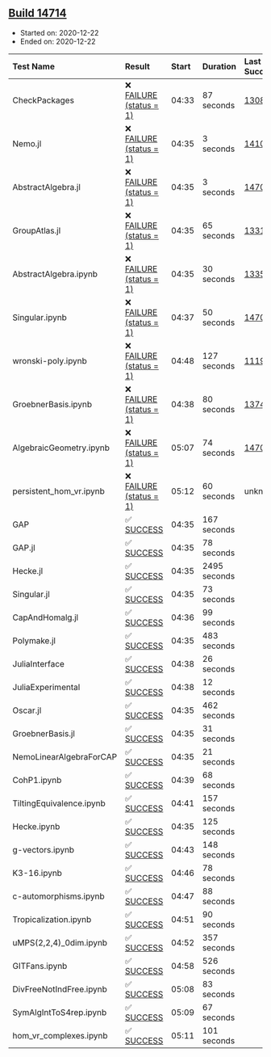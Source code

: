 ## [Build 14714](https://oscarci.mathematik.uni-kl.de/job/oscar/14714/)

* Started on: 2020-12-22
* Ended on: 2020-12-22

| Test Name    | Result | Start | Duration | Last Success | First Failure |
|:-------------|:-------|:------|:---------|:-------------|:--------------|
| CheckPackages | ❌ [FAILURE (status = 1)](https://oscarci.mathematik.uni-kl.de/job/oscar/14714/artifact/logs/build-14714/CheckPackages.log) | 04:33 | 87 seconds | [13085](https://oscarci.mathematik.uni-kl.de/job/oscar/13085/) | [13086](https://oscarci.mathematik.uni-kl.de/job/oscar/13086/) |
| Nemo.jl | ❌ [FAILURE (status = 1)](https://oscarci.mathematik.uni-kl.de/job/oscar/14714/artifact/logs/build-14714/Nemo.jl.log) | 04:35 | 3 seconds | [14101](https://oscarci.mathematik.uni-kl.de/job/oscar/14101/) | [14102](https://oscarci.mathematik.uni-kl.de/job/oscar/14102/) |
| AbstractAlgebra.jl | ❌ [FAILURE (status = 1)](https://oscarci.mathematik.uni-kl.de/job/oscar/14714/artifact/logs/build-14714/AbstractAlgebra.jl.log) | 04:35 | 3 seconds | [14701](https://oscarci.mathematik.uni-kl.de/job/oscar/14701/) | [14702](https://oscarci.mathematik.uni-kl.de/job/oscar/14702/) |
| GroupAtlas.jl | ❌ [FAILURE (status = 1)](https://oscarci.mathematik.uni-kl.de/job/oscar/14714/artifact/logs/build-14714/GroupAtlas.jl.log) | 04:35 | 65 seconds | [13311](https://oscarci.mathematik.uni-kl.de/job/oscar/13311/) | [13312](https://oscarci.mathematik.uni-kl.de/job/oscar/13312/) |
| AbstractAlgebra.ipynb | ❌ [FAILURE (status = 1)](https://oscarci.mathematik.uni-kl.de/job/oscar/14714/artifact/logs/build-14714/AbstractAlgebra.ipynb.log) | 04:35 | 30 seconds | [13355](https://oscarci.mathematik.uni-kl.de/job/oscar/13355/) | [13356](https://oscarci.mathematik.uni-kl.de/job/oscar/13356/) |
| Singular.ipynb | ❌ [FAILURE (status = 1)](https://oscarci.mathematik.uni-kl.de/job/oscar/14714/artifact/logs/build-14714/Singular.ipynb.log) | 04:37 | 50 seconds | [14701](https://oscarci.mathematik.uni-kl.de/job/oscar/14701/) | [14702](https://oscarci.mathematik.uni-kl.de/job/oscar/14702/) |
| wronski-poly.ipynb | ❌ [FAILURE (status = 1)](https://oscarci.mathematik.uni-kl.de/job/oscar/14714/artifact/logs/build-14714/wronski-poly.ipynb.log) | 04:48 | 127 seconds | [11192](https://oscarci.mathematik.uni-kl.de/job/oscar/11192/) | [11193](https://oscarci.mathematik.uni-kl.de/job/oscar/11193/) |
| GroebnerBasis.ipynb | ❌ [FAILURE (status = 1)](https://oscarci.mathematik.uni-kl.de/job/oscar/14714/artifact/logs/build-14714/GroebnerBasis.ipynb.log) | 04:38 | 80 seconds | [13748](https://oscarci.mathematik.uni-kl.de/job/oscar/13748/) | [13749](https://oscarci.mathematik.uni-kl.de/job/oscar/13749/) |
| AlgebraicGeometry.ipynb | ❌ [FAILURE (status = 1)](https://oscarci.mathematik.uni-kl.de/job/oscar/14714/artifact/logs/build-14714/AlgebraicGeometry.ipynb.log) | 05:07 | 74 seconds | [14701](https://oscarci.mathematik.uni-kl.de/job/oscar/14701/) | [14702](https://oscarci.mathematik.uni-kl.de/job/oscar/14702/) |
| persistent_hom_vr.ipynb | ❌ [FAILURE (status = 1)](https://oscarci.mathematik.uni-kl.de/job/oscar/14714/artifact/logs/build-14714/persistent_hom_vr.ipynb.log) | 05:12 | 60 seconds | unknown | unknown |
| GAP | ✅ [SUCCESS](https://oscarci.mathematik.uni-kl.de/job/oscar/14714/artifact/logs/build-14714/GAP.log) | 04:35 | 167 seconds |  |  |
| GAP.jl | ✅ [SUCCESS](https://oscarci.mathematik.uni-kl.de/job/oscar/14714/artifact/logs/build-14714/GAP.jl.log) | 04:35 | 78 seconds |  |  |
| Hecke.jl | ✅ [SUCCESS](https://oscarci.mathematik.uni-kl.de/job/oscar/14714/artifact/logs/build-14714/Hecke.jl.log) | 04:35 | 2495 seconds |  |  |
| Singular.jl | ✅ [SUCCESS](https://oscarci.mathematik.uni-kl.de/job/oscar/14714/artifact/logs/build-14714/Singular.jl.log) | 04:35 | 73 seconds |  |  |
| CapAndHomalg.jl | ✅ [SUCCESS](https://oscarci.mathematik.uni-kl.de/job/oscar/14714/artifact/logs/build-14714/CapAndHomalg.jl.log) | 04:36 | 99 seconds |  |  |
| Polymake.jl | ✅ [SUCCESS](https://oscarci.mathematik.uni-kl.de/job/oscar/14714/artifact/logs/build-14714/Polymake.jl.log) | 04:35 | 483 seconds |  |  |
| JuliaInterface | ✅ [SUCCESS](https://oscarci.mathematik.uni-kl.de/job/oscar/14714/artifact/logs/build-14714/JuliaInterface.log) | 04:38 | 26 seconds |  |  |
| JuliaExperimental | ✅ [SUCCESS](https://oscarci.mathematik.uni-kl.de/job/oscar/14714/artifact/logs/build-14714/JuliaExperimental.log) | 04:38 | 12 seconds |  |  |
| Oscar.jl | ✅ [SUCCESS](https://oscarci.mathematik.uni-kl.de/job/oscar/14714/artifact/logs/build-14714/Oscar.jl.log) | 04:35 | 462 seconds |  |  |
| GroebnerBasis.jl | ✅ [SUCCESS](https://oscarci.mathematik.uni-kl.de/job/oscar/14714/artifact/logs/build-14714/GroebnerBasis.jl.log) | 04:35 | 31 seconds |  |  |
| NemoLinearAlgebraForCAP | ✅ [SUCCESS](https://oscarci.mathematik.uni-kl.de/job/oscar/14714/artifact/logs/build-14714/NemoLinearAlgebraForCAP.log) | 04:35 | 21 seconds |  |  |
| CohP1.ipynb | ✅ [SUCCESS](https://oscarci.mathematik.uni-kl.de/job/oscar/14714/artifact/logs/build-14714/CohP1.ipynb.log) | 04:39 | 68 seconds |  |  |
| TiltingEquivalence.ipynb | ✅ [SUCCESS](https://oscarci.mathematik.uni-kl.de/job/oscar/14714/artifact/logs/build-14714/TiltingEquivalence.ipynb.log) | 04:41 | 157 seconds |  |  |
| Hecke.ipynb | ✅ [SUCCESS](https://oscarci.mathematik.uni-kl.de/job/oscar/14714/artifact/logs/build-14714/Hecke.ipynb.log) | 04:35 | 125 seconds |  |  |
| g-vectors.ipynb | ✅ [SUCCESS](https://oscarci.mathematik.uni-kl.de/job/oscar/14714/artifact/logs/build-14714/g-vectors.ipynb.log) | 04:43 | 148 seconds |  |  |
| K3-16.ipynb | ✅ [SUCCESS](https://oscarci.mathematik.uni-kl.de/job/oscar/14714/artifact/logs/build-14714/K3-16.ipynb.log) | 04:46 | 78 seconds |  |  |
| c-automorphisms.ipynb | ✅ [SUCCESS](https://oscarci.mathematik.uni-kl.de/job/oscar/14714/artifact/logs/build-14714/c-automorphisms.ipynb.log) | 04:47 | 88 seconds |  |  |
| Tropicalization.ipynb | ✅ [SUCCESS](https://oscarci.mathematik.uni-kl.de/job/oscar/14714/artifact/logs/build-14714/Tropicalization.ipynb.log) | 04:51 | 90 seconds |  |  |
| uMPS(2,2,4)_0dim.ipynb | ✅ [SUCCESS](https://oscarci.mathematik.uni-kl.de/job/oscar/14714/artifact/logs/build-14714/uMPS-2-2-4-_0dim.ipynb.log) | 04:52 | 357 seconds |  |  |
| GITFans.ipynb | ✅ [SUCCESS](https://oscarci.mathematik.uni-kl.de/job/oscar/14714/artifact/logs/build-14714/GITFans.ipynb.log) | 04:58 | 526 seconds |  |  |
| DivFreeNotIndFree.ipynb | ✅ [SUCCESS](https://oscarci.mathematik.uni-kl.de/job/oscar/14714/artifact/logs/build-14714/DivFreeNotIndFree.ipynb.log) | 05:08 | 83 seconds |  |  |
| SymAlgIntToS4rep.ipynb | ✅ [SUCCESS](https://oscarci.mathematik.uni-kl.de/job/oscar/14714/artifact/logs/build-14714/SymAlgIntToS4rep.ipynb.log) | 05:09 | 67 seconds |  |  |
| hom_vr_complexes.ipynb | ✅ [SUCCESS](https://oscarci.mathematik.uni-kl.de/job/oscar/14714/artifact/logs/build-14714/hom_vr_complexes.ipynb.log) | 05:11 | 101 seconds |  |  |
